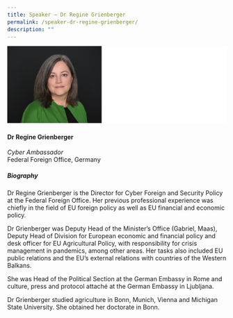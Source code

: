 ```yaml
---
title: Speaker – Dr Regine Grienberger
permalink: /speaker-dr-regine-grienberger/
description: ""
---
```

![](/images/Speakers/Regine%20Grienberger.jpg)

#### **Dr Regine Grienberger**

*Cyber Ambassador*  
Federal Foreign Office, Germany

##### **Biography**
Dr Regine Grienberger is the Director for Cyber Foreign and Security Policy at the Federal Foreign Office. Her previous professional experience was chiefly in the field of EU foreign policy as well as EU financial and economic policy. 

Dr Grienberger was Deputy Head of the Minister’s Office (Gabriel, Maas), Deputy Head of Division for European economic and financial policy and desk officer for EU Agricultural Policy, with responsibility for crisis management in pandemics, among other areas. Her tasks also included EU public relations and the EU’s external relations with countries of the Western Balkans. 

She was Head of the Political Section at the German Embassy in Rome and culture, press and protocol attaché at the German Embassy in Ljubljana. 

Dr Grienberger studied agriculture in Bonn, Munich, Vienna and Michigan State University. She obtained her doctorate in Bonn.